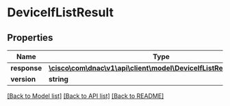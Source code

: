 # DeviceIfListResult

## Properties
Name | Type | Description | Notes
------------ | ------------- | ------------- | -------------
**response** | [**\cisco\com\dnac\v1\api\client\model\DeviceIfListResultResponse[]**](DeviceIfListResultResponse.md) |  | [optional] 
**version** | **string** |  | [optional] 

[[Back to Model list]](../README.md#documentation-for-models) [[Back to API list]](../README.md#documentation-for-api-endpoints) [[Back to README]](../README.md)


